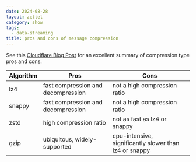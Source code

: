 ```yaml
---
date: 2024-08-28
layout: zettel
category: show
tags:
  - data-streaming
title: pros and cons of message compression
---
```

See this [Cloudflare Blog Post](https://blog.cloudflare.com/squeezing-the-firehose/) for an excellent summary of compression type pros and cons.

|Algorithm|Pros|Cons|
|---|---|---|
|lz4|fast compression and decompression|not a high compression ratio|
|snappy|fast compression and decompression|not a high compression ratio|
|zstd|high compression ratio|not as fast as lz4 or snappy|
|gzip|ubiquitous, widely-supported|cpu-intensive, significantly slower than lz4 or snappy|
